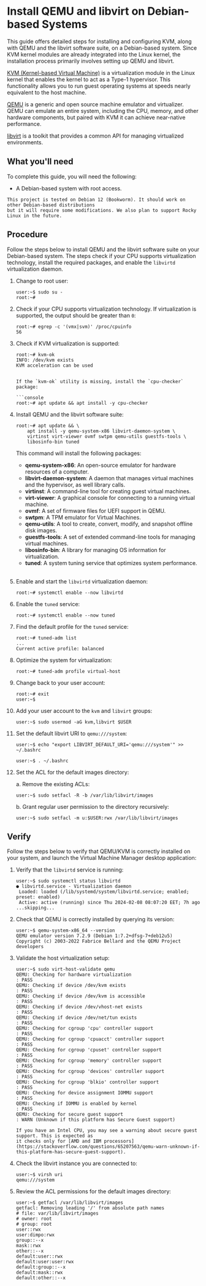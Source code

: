 # Install QEMU and libvirt on Debian-based Systems

This guide offers detailed steps for installing and configuring KVM, along with QEMU and the libvirt
software suite, on a Debian-based system. Since KVM kernel modules are already integrated into the
Linux kernel, the installation process primarily involves setting up QEMU and libvirt.

[KVM (Kernel-based Virtual Machine)](https://linux-kvm.org/page/Main_Page) is a virtualization
module in the Linux kernel that enables the kernel to act as a Type-1 hypervisor. This functionality
allows you to run guest operating systems at speeds nearly equivalent to the host machine.

[QEMU](https://qemu.org/) is a generic and open source machine emulator and virtualizer. QEMU can
emulate an entire system, including the CPU, memory, and other hardware components, but paired with
KVM it can achieve near-native performance.

[libvirt](https://libvirt.org/) is a toolkit that provides a common API for managing virtualized
environments.

## What you'll need

Το complete this guide, you will need the following:

* A Debian-based system with root access.

```{note}
This project is tested on Debian 12 (Bookworm). It should work on other Debian-based distributions
but it will require some modifications. We also plan to support Rocky Linux in the future.
```

## Procedure

Follow the steps below to install QEMU and the libvirt software suite on your Debian-based system.
The steps check if your CPU supports virtualization technology, install the required packages, and
enable the `libvirtd` virtualization daemon.

1. Change to root user:

    ```console
    user:~$ sudo su -
    root:~#
    ```

1. Check if your CPU supports virtualization technology. If virtualization is supported, the output
   should be greater than `0`:

    ```console
    root:~# egrep -c '(vmx|svm)' /proc/cpuinfo
    56
    ```

1. Check if KVM virtualization is supported:

    ```console
    root:~# kvm-ok
    INFO: /dev/kvm exists
    KVM acceleration can be used
    ```

    ```{warning}

    If the `kvm-ok` utility is missing, install the `cpu-checker` package:

    ```console
    root:~# apt update && apt install -y cpu-checker
    ```

1. Install QEMU and the libvirt software suite:

    ```console
    root:~# apt update && \
        apt install -y qemu-system-x86 libvirt-daemon-system \
        virtinst virt-viewer ovmf swtpm qemu-utils guestfs-tools \
        libosinfo-bin tuned
    ```

    This command will install the following packages:

    - **qemu-system-x86**: An open-source emulator for hardware resources of a computer.
    - **libvirt-daemon-system**: A daemon that manages virtual machines and the hypervisor,
      as well library calls.
    - **virtinst**: A command-line tool for creating guest virtual machines.
    - **virt-viewer**: A graphical console for connecting to a running virtual machine.
    - **ovmf**: A set of firmware files for UEFI support in QEMU.
    - **swtpm**: A TPM emulator for Virtual Machines.
    - **qemu-utils**: A tool to create, convert, modify, and snapshot offline disk images.
    - **guestfs-tools**: A set of extended command-line tools for managing virtual machines.
    - **libosinfo-bin**: A library for managing OS information for virtualization.
    - **tuned**: A system tuning service that optimizes system performance.

    <br/>

1. Enable and start the `libvirtd` virtualization daemon:
    
    ```console
    root:~# systemctl enable --now libvirtd
    ```

1. Enable the `tuned` service:

    ```console
    root:~# systemctl enable --now tuned
    ```

1. Find the default profile for the `tuned` service:

    ```console
    root:~# tuned-adm list
    ...
    Current active profile: balanced
    ```

1. Optimize the system for virtualization:

    ```console
    root:~# tuned-adm profile virtual-host
    ```

1. Change back to your user account:

    ```console
    root:~# exit
    user:~$
    ```

1. Add your user account to the `kvm` and `libvirt` groups:

    ```console
    user:~$ sudo usermod -aG kvm,libvirt $USER
    ```

1. Set the default libvirt URI to `qemu:///system`:

    ```console
    user:~$ echo "export LIBVIRT_DEFAULT_URI='qemu:///system'" >> ~/.bashrc
    ```

    ```console
    user:~$ . ~/.bashrc
    ```

1. Set the ACL for the default images directory:

    a. Remove the existing ACLs:

    ```console
    user:~$ sudo setfacl -R -b /var/lib/libvirt/images
    ```

    b. Grant regular user permission to the directory recursively:

    ```console
    user:~$ sudo setfacl -m u:$USER:rwx /var/lib/libvirt/images
    ```

## Verify

Follow the steps below to verify that QEMU/KVM is correctly installed on your system, and launch the
Virtual Machine Manager desktop application:

1. Verify that the `libvirtd` service is running:

    ```console
    user:~$ sudo systemctl status libvirtd
    ● libvirtd.service - Virtualization daemon
     Loaded: loaded (/lib/systemd/system/libvirtd.service; enabled; preset: enabled)
     Active: active (running) since Thu 2024-02-08 08:07:20 EET; 7h ago
    ...skipping...
    ```

1. Check that QEMU is correctly installed by querying its version:

    ```console
    user:~$ qemu-system-x86_64 --version
    QEMU emulator version 7.2.9 (Debian 1:7.2+dfsg-7+deb12u5)
    Copyright (c) 2003-2022 Fabrice Bellard and the QEMU Project developers
    ```

1. Validate the host virtualization setup:

    ```console
    user:~$ sudo virt-host-validate qemu
    QEMU: Checking for hardware virtualization                                 : PASS
    QEMU: Checking if device /dev/kvm exists                                   : PASS
    QEMU: Checking if device /dev/kvm is accessible                            : PASS
    QEMU: Checking if device /dev/vhost-net exists                             : PASS
    QEMU: Checking if device /dev/net/tun exists                               : PASS
    QEMU: Checking for cgroup 'cpu' controller support                         : PASS
    QEMU: Checking for cgroup 'cpuacct' controller support                     : PASS
    QEMU: Checking for cgroup 'cpuset' controller support                      : PASS
    QEMU: Checking for cgroup 'memory' controller support                      : PASS
    QEMU: Checking for cgroup 'devices' controller support                     : PASS
    QEMU: Checking for cgroup 'blkio' controller support                       : PASS
    QEMU: Checking for device assignment IOMMU support                         : PASS
    QEMU: Checking if IOMMU is enabled by kernel                               : PASS
    QEMU: Checking for secure guest support                                    : WARN (Unknown if this platform has Secure Guest support)
    ```

    ```{note}
    If you have an Intel CPU, you may see a warning about secure guest support. This is expected as
    it checks only for [AMD and IBM processors](https://stackoverflow.com/questions/65207563/qemu-warn-unknown-if-this-platform-has-secure-guest-support). 
    ```

1. Check the libvirt instance you are connected to:

    ```console
    user:~$ virsh uri
    qemu:///system
    ```

1. Review the ACL permissions for the default images directory:

    ```console
    user:~$ getfacl /var/lib/libvirt/images
    getfacl: Removing leading '/' from absolute path names
    # file: var/lib/libvirt/images
    # owner: root
    # group: root
    user::rwx
    user:dimpo:rwx
    group::--x
    mask::rwx
    other::--x
    default:user::rwx
    default:user:user:rwx
    default:group::--x
    default:mask::rwx
    default:other::--x
    ```
